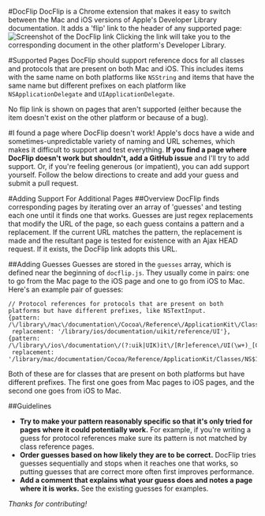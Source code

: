 #DocFlip
DocFlip is a Chrome extension that makes it easy to switch between the Mac and iOS versions of Apple's Developer Library documentation. It adds a 'flip' link to the header of any supported page: ![Screenshot of the DocFlip link](http://i.imgur.com/nppxJ.png) Clicking the link will take you to the corresponding document in the other platform's Developer Library.

#Supported Pages
DocFlip should support reference docs for all classes and protocols that are present on both Mac and iOS. This includes items with the same name on both platforms like `NSString` and items that have the same name but different prefixes on each platform like `NSApplicationDelegate` and `UIApplicationDelegate`.

No flip link is shown on pages that aren't supported (either because the item doesn't exist on the other platform or because of a bug).

#I found a page where DocFlip doesn't work!
Apple's docs have a wide and sometimes-unpredictable variety of naming and URL schemes, which makes it difficult to support and test everything. **If you find a page where DocFlip doesn't work but shouldn't, add a GitHub issue** and I'll try to add support. Or, if you're feeling generous (or impatient), you can add support yourself. Follow the below directions to create and add your guess and submit a pull request.

#Adding Support For Additional Pages
##Overview
DocFlip finds corresponding pages by iterating over an array of 'guesses' and testing each one until it finds one that works. Guesses are just regex replacements that modify the URL of the page, so each guess contains a pattern and a replacement. If the current URL matches the pattern, the replacement is made and the resultant page is tested for existence with an Ajax HEAD request. If it exists, the DocFlip link adopts this URL.

##Adding Guesses
Guesses are stored in the `guesses` array, which is defined near the beginning of `docflip.js`. They usually come in pairs: one to go from the Mac page to the iOS page and one to go from iOS to Mac. Here's an example pair of guesses:

	// Protocol references for protocols that are present on both platforms but have different prefixes, like NSTextInput.
	{pattern: /\/library\/mac\/documentation\/Cocoa\/Reference\/ApplicationKit\/Classes\/NS/g,
	 replacement: '/library/ios/documentation/uikit/reference/UI'},
	{pattern: /\/library\/ios\/documentation\/(?:uik|UIK)it\/[Rr]eference\/UI(\w+)_[Cc]lass\//g,
	 replacement: '/library/mac/documentation/Cocoa/Reference/ApplicationKit/Classes/NS$1_Class/'}
	 
Both of these are for classes that are present on both platforms but have different prefixes. The first one goes from Mac pages to iOS pages, and the second one goes from iOS to Mac. 

##Guidelines
* **Try to make your pattern reasonably specific so that it's only tried for pages where it could potentially work.** For example, if you're writing a guess for protocol references make sure its pattern is not matched by class reference pages.
* **Order guesses based on how likely they are to be correct.** DocFlip tries guesses sequentially and stops when it reaches one that works, so putting guesses that are correct more often first improves performance.
* **Add a comment that explains what your guess does and notes a page where it is works.** See the existing guesses for examples.

*Thanks for contributing!*